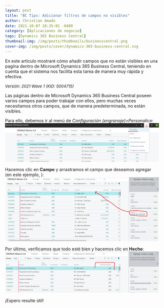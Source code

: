 ```yaml
---
layout: post
title: "BC Tips: Adicionar filtros de campos no visibles"
author: Christian Amado
date: 2021-10-07 18:35:01 -0400
category: [Aplicaciones de negocio]
tags: [Dynamics 365 Business Central]
thumbnail-img: /img/posts/thumbnails/businesscentral.png
cover-img: /img/posts/cover/dynamics-365-business-central.svg
---
```


En este artículo mostraré cómo añadir campos que no están visibles en una pagína dentro de Microsoft Dynamics 365 Business Central, teniendo en cuenta que el sistema nos facilita esta tarea de manera muy rápida y efectiva.

<!--more-->
*<font size="2">Versión: 2021 Wave 1 (KID: 5004715)</font>*

Las páginas dentro de Microsoft Dynamics 365 Business Central poseen varios campos para poder trabajar con ellos, pero muchas veces necesitamos otros campos, que de manera predeterminada, no están visibles.

Para ello, debemos ir al menú de *Configuración (engranaje)*>*Personalice*:  
![](/img/posts/2021/10/07/Campo1.png)  

Hacemos clic en **Campo** y arrastramos el campo que deseamos agregar (en este ejemplo, ):  
![](/img/posts/2021/10/07/Campo2.png)  

Por último, verificamos que todo esté bien y hacemos clic en **Hecho**:  
![](/img/posts/2021/10/07/Campo3.png)  

¡Espero resulte útil!